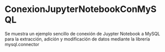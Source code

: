 # ConexionJupyterNotebookConMySQL
Se muestra un ejemplo sencillo de conexión de Juypter Notebook a MySQL para la extracción, adición y modificación de datos mediante la librería mysql.connector
